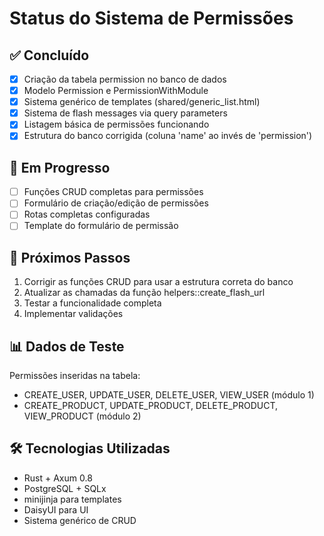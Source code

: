 # Status do Sistema de Permissões

## ✅ Concluído
- [x] Criação da tabela permission no banco de dados
- [x] Modelo Permission e PermissionWithModule
- [x] Sistema genérico de templates (shared/generic_list.html)
- [x] Sistema de flash messages via query parameters
- [x] Listagem básica de permissões funcionando
- [x] Estrutura do banco corrigida (coluna 'name' ao invés de 'permission')

## 🔄 Em Progresso
- [ ] Funções CRUD completas para permissões
- [ ] Formulário de criação/edição de permissões
- [ ] Rotas completas configuradas
- [ ] Template do formulário de permissão

## 🎯 Próximos Passos
1. Corrigir as funções CRUD para usar a estrutura correta do banco
2. Atualizar as chamadas da função helpers::create_flash_url
3. Testar a funcionalidade completa
4. Implementar validações

## 📊 Dados de Teste
Permissões inseridas na tabela:
- CREATE_USER, UPDATE_USER, DELETE_USER, VIEW_USER (módulo 1)
- CREATE_PRODUCT, UPDATE_PRODUCT, DELETE_PRODUCT, VIEW_PRODUCT (módulo 2)

## 🛠️ Tecnologias Utilizadas
- Rust + Axum 0.8
- PostgreSQL + SQLx
- minijinja para templates
- DaisyUI para UI
- Sistema genérico de CRUD
